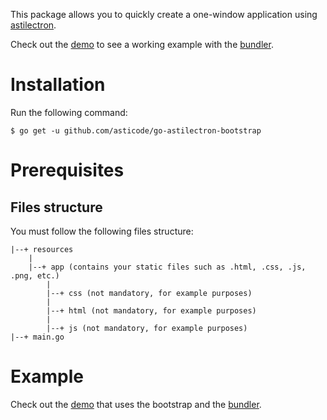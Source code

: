 This package allows you to quickly create a one-window application using [astilectron](https://github.com/asticode/go-astilectron).

Check out the [demo](https://github.com/asticode/go-astilectron-demo) to see a working example with the [bundler](https://github.com/asticode/go-astilectron-bundler).

# Installation

Run the following command:

    $ go get -u github.com/asticode/go-astilectron-bootstrap

# Prerequisites

## Files structure

You must follow the following files structure:

    |--+ resources
        |
        |--+ app (contains your static files such as .html, .css, .js, .png, etc.)
            |
            |--+ css (not mandatory, for example purposes)
            |
            |--+ html (not mandatory, for example purposes)
            |
            |--+ js (not mandatory, for example purposes)
    |--+ main.go
    
# Example

Check out the [demo](https://github.com/asticode/go-astilectron-demo) that uses the bootstrap and the [bundler](https://github.com/asticode/go-astilectron-bundler).